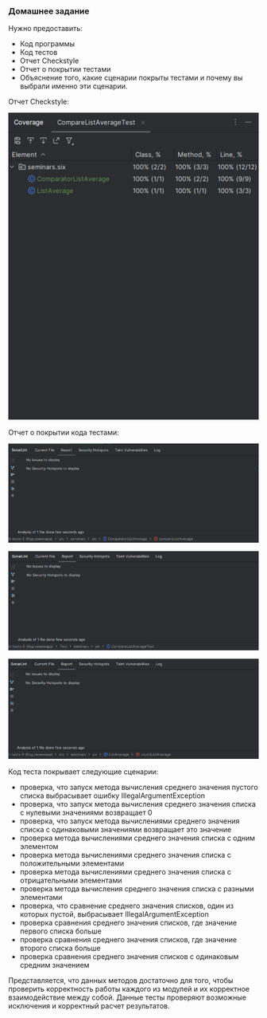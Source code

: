 ### Домашнее задание
Нужно предоставить:
- Код программы
- Код тестов
- Отчет Checkstyle
- Отчет о покрытии тестами
- Объяснение того, какие сценарии покрыты тестами и почему вы выбрали именно эти сценарии.


Отчет Checkstyle:

![screenshot_1](https://github.com/bunny-nun/UNIT-TESTS/blob/main/unit-tests-5/src/seminars/six/Screenshot_1.png)

Отчет о покрытии кода тестами:

![screenshot_2](https://github.com/bunny-nun/UNIT-TESTS/blob/main/unit-tests-5/src/seminars/six/Screenshot_2.png)

![screenshot_3](https://github.com/bunny-nun/UNIT-TESTS/blob/main/unit-tests-5/src/seminars/six/Screenshot_4.png)

![screenshot_4](https://github.com/bunny-nun/UNIT-TESTS/blob/main/unit-tests-5/src/seminars/six/Screenshot_3.png)

Код теста покрывает следующие сценарии:

- проверка, что запуск метода вычисления среднего значения пустого списка выбрасывает ошибку IllegalArgumentException
- проверка, что запуск метода вычисления среднего значения списка с нулевыми значениями возвращает 0
- проверка, что запуск метода вычислениями среднего значения списка с одинаковыми значениями возвращает это значение
- проверка метода вычислениями среднего значения списка с одним элементом
- проверка метода вычислениями среднего значения списка с положительными элементами
- проверка метода вычислениями среднего значения списка с отрицательными элементами
- проверка метода вычисления среднего значения списка с разными элементами
- проверка, что сравнение среднего значения списков, один из которых пустой, выбрасывает IllegalArgumentException
- проверка сравнения среднего значения списков, где значение первого списка больше
- проверка сравнения среднего значения списков, где значение второго списка больше
- проверка сравнения среднего значения списков с одинаковым средним значением

Представляется, что данных методов достаточно для того, чтобы проверить корректность работы каждого из модулей
и их корректное взаимодействие между собой. Данные тесты проверяют возможные исключения и корректный расчет результатов.

